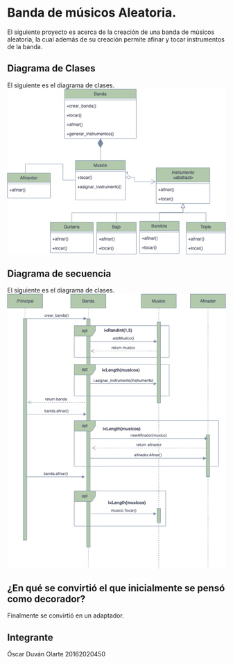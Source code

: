 # Banda de músicos Aleatoria.

El siguiente proyecto es acerca de la creación de una banda de músicos aleatoria, la cual además de su creación permite afinar y tocar instrumentos de la banda.

## Diagrama de Clases

El siguiente es el diagrama de clases.
![Diagrama de clases ](/diagramas/DiagramaDeClases.png)

## Diagrama de secuencia

El siguiente es el diagrama de clases.
![Diagrama de secuencia ](/diagramas/DiagramaDeSecuencia.png)

## ¿En qué se convirtió el que inicialmente se pensó como decorador?

Finalmente se convirtió en un adaptador.

## Integrante

Óscar Duván Olarte 20162020450


